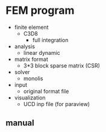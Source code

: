 # FEM program

- finite element
    - C3D8
        - full integration
- analysis
    - linear dynamic
- matrix format
    - 3*3 block sparse matrix (CSR)
- solver
    - monolis
- input
    - original format file
- visualization
    - UCD inp file (for paraview)

## manual

<!-- [manual](https://morita.gitlab.io/monolis_solid) -->

